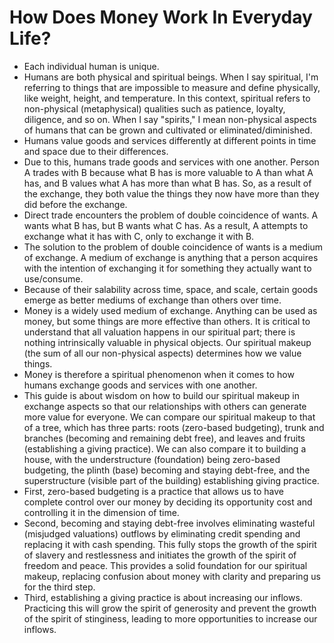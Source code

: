 # How Does Money Work In Everyday Life?

* Each individual human is unique.
* Humans are both physical and spiritual beings. When I say spiritual, I'm referring to things that are impossible to measure and define physically, like weight, height, and temperature. In this context, spiritual refers to non-physical (metaphysical) qualities such as patience, loyalty, diligence, and so on. When I say "spirits," I mean non-physical aspects of humans that can be grown and cultivated or eliminated/diminished.
* Humans value goods and services differently at different points in time and space due to their differences.
* Due to this, humans trade goods and services with one another. Person A trades with B because what B has is more valuable to A than what A has, and B values what A has more than what B has. So, as a result of the exchange, they both value the things they now have more than they did before the exchange.
* Direct trade encounters the problem of double coincidence of wants. A wants what B has, but B wants what C has. As a result, A attempts to exchange what it has with C, only to exchange it with B.
* The solution to the problem of double coincidence of wants is a medium of exchange. A medium of exchange is anything that a person acquires with the intention of exchanging it for something they actually want to use/consume.
* Because of their salability across time, space, and scale, certain goods emerge as better mediums of exchange than others over time.
* Money is a widely used medium of exchange. Anything can be used as money, but some things are more effective than others. It is critical to understand that all valuation happens in our spiritual part; there is nothing intrinsically valuable in physical objects. Our spiritual makeup (the sum of all our non-physical aspects) determines how we value things.
* Money is therefore a spiritual phenomenon when it comes to how humans exchange goods and services with one another.
* This guide is about wisdom on how to build our spiritual makeup in exchange aspects so that our relationships with others can generate more value for everyone. We can compare our spiritual makeup to that of a tree, which has three parts: roots (zero-based budgeting), trunk and branches (becoming and remaining debt free), and leaves and fruits (establishing a giving practice). We can also compare it to building a house, with the understructure (foundation) being zero-based budgeting, the plinth (base) becoming and staying debt-free, and the superstructure (visible part of the building) establishing giving practice.
* First, zero-based budgeting is a practice that allows us to have complete control over our money by deciding its opportunity cost and controlling it in the dimension of time.
* Second, becoming and staying debt-free involves eliminating wasteful (misjudged valuations) outflows by eliminating credit spending and replacing it with cash spending. This fully stops the growth of the spirit of slavery and restlessness and initiates the growth of the spirit of freedom and peace. This provides a solid foundation for our spiritual makeup, replacing confusion about money with clarity and preparing us for the third step.
* Third, establishing a giving practice is about increasing our inflows. Practicing this will grow the spirit of generosity and prevent the growth of the spirit of stinginess, leading to more opportunities to increase our inflows.
